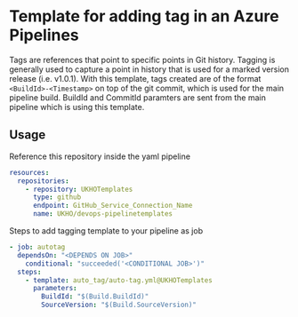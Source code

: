 # Template for adding tag in an Azure Pipelines 

Tags are references that point to specific points in Git history. Tagging is generally used to capture a point in history that is used for a marked version release (i.e. v1.0.1).
With this template, tags created are of the format `<BuildId>-<Timestamp>` on top of the git commit, which is used for the main pipeline build. BuildId and CommitId paramters are sent from the main pipeline which is using this template.  

## Usage

Reference this repository inside the yaml pipeline

```yaml
resources:
  repositories: 
    - repository: UKHOTemplates
      type: github
      endpoint: GitHub_Service_Connection_Name
      name: UKHO/devops-pipelinetemplates
```

Steps to add tagging template to your pipeline as job

```yaml
- job: autotag
  dependsOn: "<DEPENDS ON JOB>"
    conditional: "succeeded('<CONDITIONAL JOB>')"
  steps: 
    - template: auto_tag/auto-tag.yml@UKHOTemplates
      parameters: 
        BuildId: "$(Build.BuildId)"
        SourceVersion: "$(Build.SourceVersion)"
```
